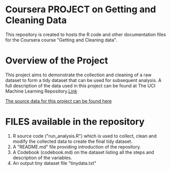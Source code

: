 # Coursera PROJECT on Getting and Cleaning Data
This repository is created to hosts the R code and other documentation files for the Coursera course "Getting and Cleaning data".

# Overview of the Project

This project aims to demonstrate the collection and cleaning of a raw dataset to form a tidy dataset that can be used for subsequent analysis. A full description of the data used in this project can be found at The UCI Machine Learning Repository.[Link](http://archive.ics.uci.edu/ml/datasets/Human+Activity+Recognition+Using+Smartphones)

[The source data for this project can be found here](https://d396qusza40orc.cloudfront.net/getdata%2Fprojectfiles%2FUCI%20HAR%20Dataset.zip)

# FILES available in the repository
 1. R source code ("run_analysis.R") which is used to collect, clean and modify the collected data to create the final tidy dataset.
 2. A "README.md" file providing introduction of the repository.
 3. A Codebook (codebook.md) on the dataset listing all the steps and description of the variables.
 4. An output tiny dataset file "tinydata.txt"
